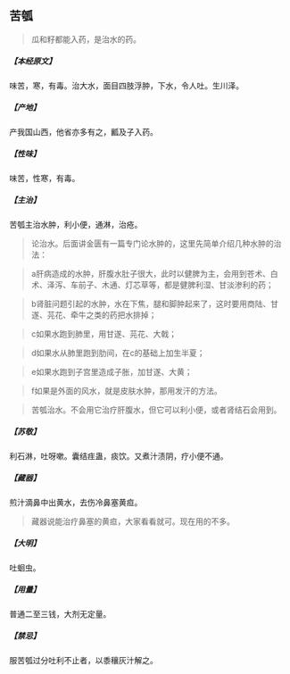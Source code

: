 ## 苦瓠

> 瓜和籽都能入药，是治水的药。

##### 【本经原文】
味苦，寒，有毒。治大水，面目四肢浮肿，下水，令人吐。生川泽。
##### 【产地】
产我国山西，他省亦多有之，瓤及子入药。
##### 【性味】
味苦，性寒，有毒。
##### 【主治】
苦瓠主治水肿，利小便，通淋，治疮。

> 论治水。后面讲金匮有一篇专门论水肿的，这里先简单介绍几种水肿的治法：

> a肝病造成的水肿，肝腹水肚子很大，此时以健脾为主，会用到苍术、白术、泽泻、车前子、木通、灯芯草等，都是健脾利湿、甘淡渗利的药；

> b肾脏问题引起的水肿，水在下焦，腿和脚肿起来了，这时要用商陆、甘遂、芫花、牵牛之类的药把水排掉；

> c如果水跑到肺里，用甘遂、芫花、大戟；

> d如果水从肺里跑到肋间，在c的基础上加生半夏；

> e如果水跑到子宫里造成子胀，加甘遂、大黄；

> f如果是外面的风水，就是皮肤水肿，那用发汗的方法。


> 苦瓠治水。不会用它治疗肝腹水，但它可以利小便，或者肾结石会用到。

##### 【苏敬】
利石淋，吐呀嗽。囊结疰蛊，痰饮。又煮汁渍阴，疗小便不通。
##### 【藏器】
煎汁滴鼻中出黄水，去伤冷鼻塞黄疸。

> 藏器说能治疗鼻塞的黄疸，大家看看就可。现在用的不多。

##### 【大明】
吐蛔虫。
##### 【用量】
普通二至三钱，大剂无定量。
##### 【禁忌】
服苦瓠过分吐利不止者，以黍穰灰汁解之。